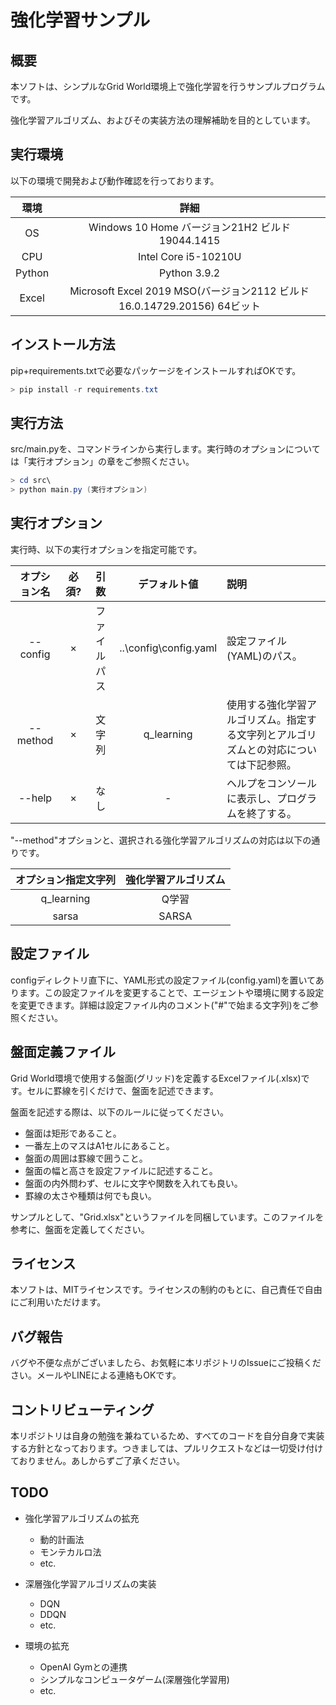 # 強化学習サンプル
## 概要

本ソフトは、シンプルなGrid World環境上で強化学習を行うサンプルプログラムです。

強化学習アルゴリズム、およびその実装方法の理解補助を目的としています。



## 実行環境

以下の環境で開発および動作確認を行っております。

|  環境  |                             詳細                             |
| :----: | :----------------------------------------------------------: |
|   OS   |       Windows 10 Home バージョン21H2 ビルド19044.1415        |
|  CPU   |                     Intel Core i5-10210U                     |
| Python |                         Python 3.9.2                         |
| Excel  | Microsoft Excel 2019 MSO(バージョン2112 ビルド16.0.14729.20156) 64ビット |



## インストール方法

pip+requirements.txtで必要なパッケージをインストールすればOKです。

```powershell
> pip install -r requirements.txt
```



## 実行方法

src/main.pyを、コマンドラインから実行します。実行時のオプションについては「実行オプション」の章をご参照ください。

```powershell
> cd src\
> python main.py (実行オプション)
```



## 実行オプション

実行時、以下の実行オプションを指定可能です。

| オプション名 | 必須? |     引数     |     デフォルト値      | 説明                                                         |
| :----------: | :---: | :----------: | :-------------------: | :----------------------------------------------------------- |
|   --config   |   ×   | ファイルパス | ..\config\config.yaml | 設定ファイル(YAML)のパス。                                   |
|   --method   |   ×   |    文字列    |      q_learning       | 使用する強化学習アルゴリズム。指定する文字列とアルゴリズムとの対応については下記参照。 |
|    --help    |   ×   |     なし     |           -           | ヘルプをコンソールに表示し、プログラムを終了する。           |



"--method"オプションと、選択される強化学習アルゴリズムの対応は以下の通りです。

| オプション指定文字列 | 強化学習アルゴリズム |
| :------------------: | :------------------: |
|      q_learning      |        Q学習         |
|        sarsa         |        SARSA         |



## 設定ファイル

configディレクトリ直下に、YAML形式の設定ファイル(config.yaml)を置いてあります。この設定ファイルを変更することで、エージェントや環境に関する設定を変更できます。詳細は設定ファイル内のコメント("#"で始まる文字列)をご参照ください。



## 盤面定義ファイル

Grid World環境で使用する盤面(グリッド)を定義するExcelファイル(.xlsx)です。セルに罫線を引くだけで、盤面を記述できます。

盤面を記述する際は、以下のルールに従ってください。

- 盤面は矩形であること。
- 一番左上のマスはA1セルにあること。
- 盤面の周囲は罫線で囲うこと。
- 盤面の幅と高さを設定ファイルに記述すること。
- 盤面の内外問わず、セルに文字や関数を入れても良い。
- 罫線の太さや種類は何でも良い。



サンプルとして、"Grid.xlsx"というファイルを同梱しています。このファイルを参考に、盤面を定義してください。



## ライセンス

本ソフトは、MITライセンスです。ライセンスの制約のもとに、自己責任で自由にご利用いただけます。



## バグ報告

バグや不便な点がございましたら、お気軽に本リポジトリのIssueにご投稿ください。メールやLINEによる連絡もOKです。



## コントリビューティング

本リポジトリは自身の勉強を兼ねているため、すべてのコードを自分自身で実装する方針となっております。つきましては、プルリクエストなどは一切受け付けておりません。あしからずご了承ください。



## TODO

- 強化学習アルゴリズムの拡充
  - 動的計画法
  - モンテカルロ法
  - etc.

- 深層強化学習アルゴリズムの実装
  - DQN
  - DDQN
  - etc.
- 環境の拡充
  - OpenAI Gymとの連携
  - シンプルなコンピュータゲーム(深層強化学習用)
  - etc.

